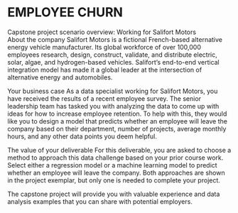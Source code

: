 # EMPLOYEE CHURN

Capstone project scenario overview: Working for Salifort Motors     
About the company
Salifort Motors is a fictional French-based alternative energy vehicle manufacturer. Its global workforce of over 100,000 employees research, design, construct, validate, and distribute electric, solar, algae, and hydrogen-based vehicles. Salifort’s end-to-end vertical integration model has made it a global leader at the intersection of alternative energy and automobiles.        

Your business case
As a data specialist working for Salifort Motors, you have received the results of a recent employee survey. The senior leadership team has tasked you with analyzing the data to come up with ideas for how to increase employee retention. To help with this, they would like you to design a model that predicts whether an employee will leave the company based on their  department, number of projects, average monthly hours, and any other data points you deem helpful. 

The value of your deliverable
For this deliverable, you are asked to choose a method to approach this data challenge based on your prior course work. Select either a regression model or a machine learning model to predict whether an employee will leave the company. Both approaches are shown in the project exemplar, but only one is needed to complete your project.

The capstone project will provide you with valuable experience and data analysis examples that you can share with potential employers.

